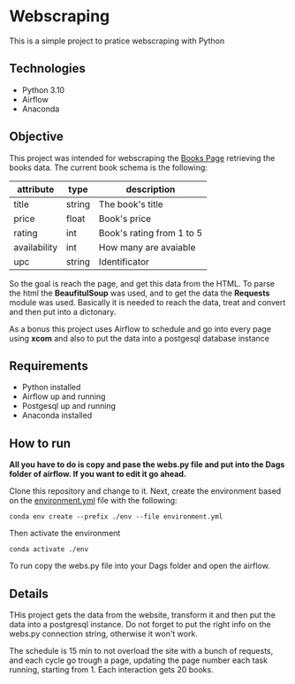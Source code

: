 # Webscraping

This is a simple project to pratice webscraping with Python

## Technologies

- Python 3.10
- Airflow
- Anaconda

## Objective

This project was intended for webscraping the [Books Page](http://books.toscrape.com/) retrieving the books data. The current book schema is the following:

| attribute | type | description |
|-|-| - |
|title | string | The book's title |
|price | float | Book's price |
|rating | int| Book's rating from 1 to 5
availability | int | How many are avaiable
| upc | string | Identificator |

So the goal is reach the page, and get this data from the HTML. To parse the html the **BeaufitulSoup** was used, and to get the data the **Requests** module was used. Basically it is needed to reach the data, treat and convert and then put into a dictonary.

As a bonus this project uses Airflow to schedule and go into every page using **xcom** and also to put the data into a postgesql database instance

## Requirements

- Python installed
- Airflow up and running
- Postgesql up and running
- Anaconda installed

## How to run

**All you have to do is copy and pase the webs.py file and put into the Dags folder of airflow. If you want to edit it go ahead.**

Clone this repository and change to it. Next, create the environment based on the [environment.yml]("environment.yml") file with the following:

```
conda env create --prefix ./env --file environment.yml
```

Then activate the environment

```
conda activate ./env
```

To run copy the webs.py file into your Dags folder and open the airflow.

## Details
THis project gets the data from the website, transform it and then put the data into a postgresql instance. Do not forget to put the right info on the webs.py connection string, otherwise it won't work.

The schedule is 15 min to not overload the site with a bunch of requests, and each cycle go trough a page, updating the page number each task running, starting from 1. Each interaction gets 20 books.